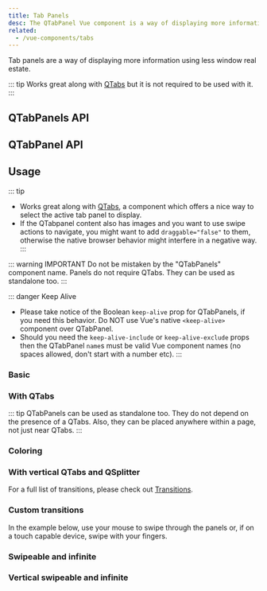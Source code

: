 ```yaml
---
title: Tab Panels
desc: The QTabPanel Vue component is a way of displaying more information using less window real estate.
related:
  - /vue-components/tabs
---
```

Tab panels are a way of displaying more information using less window real estate.

::: tip
Works great along with [QTabs](/vue-components/tabs) but it is not required to be used with it.
:::

## QTabPanels API

<doc-api file="QTabPanels" />

## QTabPanel API

<doc-api file="QTabPanel" />

## Usage

::: tip
* Works great along with [QTabs](/vue-components/tabs), a component which offers a nice way to select the active tab panel to display.
* If the QTabpanel content also has images and you want to use swipe actions to navigate, you might want to add `draggable="false"` to them, otherwise the native browser behavior might interfere in a negative way.
:::

::: warning IMPORTANT
Do not be mistaken by the "QTabPanels" component name. Panels do not require QTabs. They can be used as standalone too.
:::

::: danger Keep Alive
* Please take notice of the Boolean `keep-alive` prop for QTabPanels, if you need this behavior. Do NOT use Vue's native `<keep-alive>` component over QTabPanel.
* Should you need the `keep-alive-include` or `keep-alive-exclude` props then the QTabPanel `name`s must be valid Vue component names (no spaces allowed, don't start with a number etc).
:::

### Basic

<doc-example title="Basic" file="QTabPanels/Basic" />

### With QTabs

::: tip
QTabPanels can be used as standalone too. They do not depend on the presence of a QTabs. Also, they can be placed anywhere within a page, not just near QTabs.
:::

<doc-example title="With QTabs" file="QTabPanels/WithQTabs" />

<doc-example title="A more complex example" file="QTabPanels/WithNestedQTabs" />

### Coloring

<doc-example title="Coloring" file="QTabPanels/Coloring" />

### With vertical QTabs and QSplitter

<doc-example title="With vertical QTabs and QSplitter" file="QTabs/Vertical" />

For a full list of transitions, please check out [Transitions](/options/transitions).

### Custom transitions

<doc-example title="Custom transition examples" file="QTabPanels/Transition" />

In the example below, use your mouse to swipe through the panels or, if on a touch capable device, swipe with your fingers.

### Swipeable and infinite

<doc-example title="Swipeable and infinite" file="QTabPanels/Swipeable" />

### Vertical swipeable and infinite <q-badge align="top" color="brand-primary" label="v1.9+" />

<doc-example title="Vertical swipeable and infinite" file="QTabPanels/VerticalSwipeable" />
